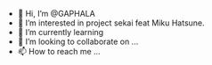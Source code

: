 - 👋 Hi, I’m @GAPHALA
- 👀 I’m interested in project sekai feat Miku Hatsune.
- 🌱 I’m currently learning 
- 💞️ I’m looking to collaborate on ...
- 📫 How to reach me ...

<!---
GAPHALA/GAPHALA is a ✨ special ✨ repository because its `README.md` (this file) appears on your GitHub profile.
You can click the Preview link to take a look at your changes.
--->
